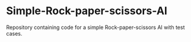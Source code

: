 # Simple-Rock-paper-scissors-AI
Repository containing code for a simple Rock-paper-scissors AI with test cases.
